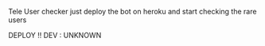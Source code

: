 Tele User checker
just deploy the bot on heroku and start checking the rare users

DEPLOY !!
DEV : UNKNOWN
